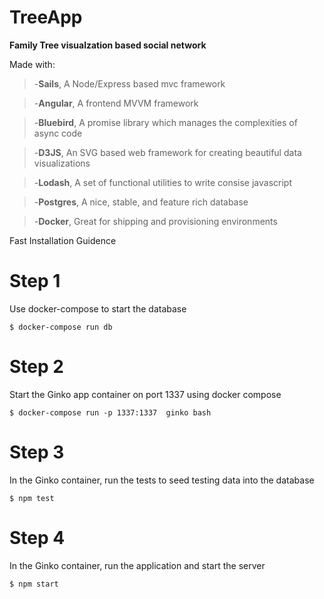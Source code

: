 # TreeApp

**Family Tree visualzation based social network**

Made with:

> -**Sails**, A Node/Express based mvc framework

> -**Angular**, A frontend MVVM framework

> -**Bluebird**, A promise library which manages the complexities of async code 

> -**D3JS**, An SVG based web framework for creating beautiful data visualizations

> -**Lodash**, A set of functional utilities to write consise javascript

> -**Postgres**, A nice, stable, and feature rich database

> -**Docker**, Great for shipping and provisioning environments

Fast Installation Guidence

# Step 1

Use docker-compose to start the database

```
$ docker-compose run db
```

# Step 2

Start the Ginko app container on port 1337 using docker compose
```
$ docker-compose run -p 1337:1337  ginko bash
```

# Step 3

In the Ginko container, run the tests to seed testing data into the database
```
$ npm test
```

# Step 4

In the Ginko container, run the application and start the server
```
$ npm start
```